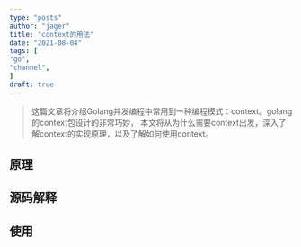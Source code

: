 ```yaml
---
type: "posts"
author: "jager"
title: "context的用法"
date: "2021-08-04"
tags: [
"go",
"channel",
]
draft: true
---
```

> 这篇文章将介绍Golang并发编程中常用到一种编程模式：context。golang的context包设计的非常巧妙，
> 本文将从为什么需要context出发，深入了解context的实现原理，以及了解如何使用context。
<!--more-->

## 原理
## 源码解释
## 使用
